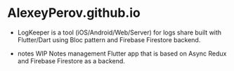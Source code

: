 # AlexeyPerov.github.io

* LogKeeper is a tool (iOS/Android/Web/Server) for logs share built with Flutter/Dart using Bloc pattern and Firebase Firestore backend.

* notes
WIP Notes management Flutter app that is based on Async Redux and Firebase Firestore as a backend.
